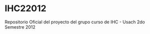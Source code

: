 IHC22012
========

Repositorio Oficial del proyecto del grupo curso de IHC - Usach 2do Semestre 2012